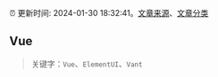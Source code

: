 :alarm_clock: 更新时间: 2024-01-30 18:32:41。[文章来源](/README.md)、[文章分类](/TAGS.md)

## Vue


> 关键字：`Vue`、`ElementUI`、`Vant`



